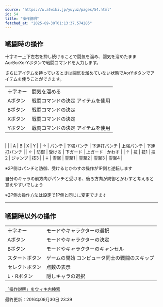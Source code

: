 ```yaml
---
source: "https://w.atwiki.jp/yuyuz/pages/54.html"
id: 54
title: "操作説明"
fetched_at: "2025-09-30T01:13:37.574285"
---
```


## 戦闘時の操作

十字キー上下左右を押し続けることで闘気を溜め、闘気を溜めたままAorBorXorYボタンで戦闘コマンドを入力します。
  
さらにアイテムを持っているときは闘気を溜めていない状態でAorYボタンでアイテムを使うことができます。

|  |  |
| --- | --- |
| 十字キー | 闘気を溜める |
| Aボタン | 戦闘コマンドの決定 アイテムを使用 |
| Bボタン | 戦闘コマンドの決定 |
| Xボタン | 戦闘コマンドの決定 |
| Yボタン | 戦闘コマンドの決定 アイテムを使用 |

|  |  |  |  |  |  |
| --- | --- | --- | --- | --- | --- |
|
  | | A | B | X | Y |
| → | パンチ | 下強パンチ | 下連打パンチ | 上強パンチ | 下連打パンチ |
| ← | 防御 | 受ける | 下ガード | 上ガード | かわす |
| ↑ | 技 | 技1 | 技2 | ジャンプ | 技3 |
| ↓ | 霊撃 | 霊撃1 | 霊撃2 | 霊撃3 | 霊撃4 |

※2P側はパンチと防御、受けるとかわすの操作が1P側と逆転します
  
自分のキャラの前方向がパンチと受ける、後ろ方向が防御とかわすと考えると覚えやすいでしょう
  
※2P側の操作方法は設定で1P側と同じに変更できます

---

## 戦闘時以外の操作

|  |  |
| --- | --- |
| 十字キー | モードやキャラクターの選択 |
| Aボタン | モードやキャラクターの決定 |
| Bボタン | モードやキャラクターのキャンセル |
| スタートボタン | ゲームの開始 コンピュータ同士の戦闘のスキップ |
| セレクトボタン | 点数の表示 |
| L・Rボタン | 隠しキャラの選択 |

[「操作説明」をウィキ内検索](https://w.atwiki.jp//w.atwiki.jp/yuyuz/search?andor=and&keyword=%E6%93%8D%E4%BD%9C%E8%AA%AC%E6%98%8E)

最終更新：2016年09月30日 23:39